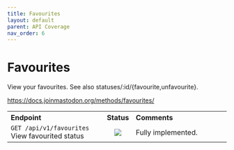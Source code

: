 ```yaml
---
title: Favourites
layout: default
parent: API Coverage
nav_order: 6
---
```


# Favourites

View your favourites. See also statuses/:id/{favourite,unfavourite}.

<a href="https://docs.joinmastodon.org/methods/favourites/" target="_blank">https://docs.joinmastodon.org/methods/favourites/</a>

<table style="width:100%;table-layout:fixed;">
  <tr>
    <th style="width:45%;text-align:left;">Endpoint</th>
    <th style="width:10%;text-align:center;">Status</th>
    <th style="width:45%;text-align:left;">Comments</th>
  </tr>
  <tr>
    <td style="width:45%;text-align:left;"><code>GET /api/v1/favourites</code><br>View favourited status</td>
    <td style="width:10%;text-align:center;"><img src="/assets/green16.png"></td>
    <td style="width:45%;text-align:left;">Fully implemented.</td>
  </tr>
</table>
